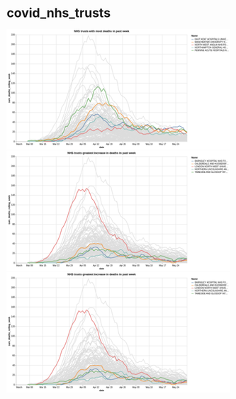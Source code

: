 # covid_nhs_trusts

![Alt text](most_deaths_past_week.png?raw=true "Most deaths past week")
![Alt text](greatest_increase_deaths_past_week.png?raw=true "Greatest increase in deaths past week")
![Alt text](daily_deaths.png?raw=true "Daily deaths by trust")
